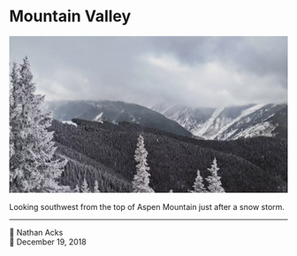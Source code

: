 # Mountain Valley

![Low clouds cover a snowy mountain valley](assets/2476131a53921e39e7305f679b4dc1b4.webp)

Looking southwest from the top of Aspen Mountain just after a snow storm.

- - - -

👤 Nathan Acks  
📅 December 19, 2018
